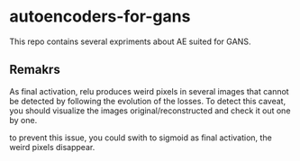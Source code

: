 # autoencoders-for-gans


This repo contains several expriments about AE suited for GANS.

## Remakrs

As final activation, relu produces weird pixels in several images that cannot be detected by following the evolution of the losses.
To detect this caveat, you should visualize the images original/reconstructed and check it out one by one.

to prevent this issue, you could swith to sigmoid as final activation, the weird pixels disappear.
